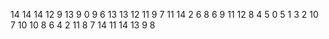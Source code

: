 14
14
14
12
9
13
9
0
9
6
13
13
12
11
9
7
11
14
2
6
8
6
9
11
12
8
4
5
0
5
1
3
2
10
7
10
10
8
6
4
2
11
8
7
14
11
14
13
9
8
